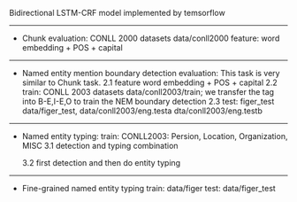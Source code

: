 Bidirectional LSTM-CRF model implemented by temsorflow

-------------------
- Chunk evaluation: 
    CONLL 2000 datasets  data/conll2000
    feature: word embedding + POS + capital

-------------------------------------------------- 
- Named entity mention boundary detection evaluation:
    This task is very similar to Chunk task.
    2.1 feature  word embedding + POS + capital
    2.2 train: CONLL 2003 datasets data/conll2003/train;
        we transfer the tag into B-E,I-E,O to train the NEM boundary detection 
    2.3 test: figer_test data/figer_test, data/conll2003/eng.testa dta/conll2003/eng.testb  

----------------------
- Named entity typing:
    train: CONLL2003: Persion, Location, Organization, MISC
    3.1 detection and typing combination 

    3.2 first detection and then do entity typing

----------------------------------
- Fine-grained named entity typing
    train: data/figer
    test: data/figer_test